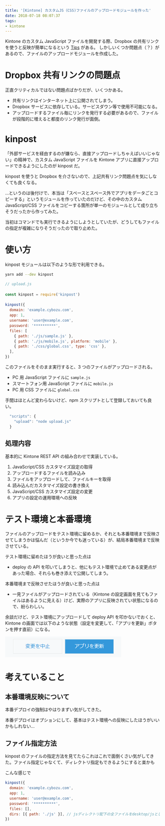```yaml
---
title: '[Kintone] カスタムJS（CSS)ファイルのアップロードモジュールを作った'
date: 2018-07-18 08:07:37
tags:
- kintone
---
```


Kintone のカスタム JavaScript ファイルを開発する際、Dropbox の共有リンクを使うと反映が簡単になるという [Tips](https://developer.cybozu.io/hc/ja/articles/201308690-JavaScript%E3%82%AB%E3%82%B9%E3%82%BF%E3%83%9E%E3%82%A4%E3%82%BA%E3%81%AE%E3%83%87%E3%83%90%E3%83%83%E3%82%B0%E3%82%92%E3%81%8B%E3%82%93%E3%81%9F%E3%82%93%E3%81%AB%E3%81%99%E3%82%8B%E3%82%A6%E3%83%A9%E3%83%AF%E3%82%B6) がある。
しかしいくつか問題点（？）があるので、ファイルのアップロードモジュールを作成した。

<a href="https://github.com/t-kojima/kinpost" class="embedly-card" data-card-image="0" data-card-controls="0" data-card-align="left"></a>

<!-- more -->

# Dropbox 共有リンクの問題点

正直クリティカルではない問題点ばかりだが、いくつかある。

- 共有リンクはインターネット上に公開されてしまう。
- Dropbox サービスに依存している。サービスダウン等で使用不可能になる。
- アップロードするファイル毎にリンクを発行する必要があるので、ファイルが段階的に増えると都度のリンク発行が面倒。

# kinpost

「外部サービスを経由するのが嫌なら、直接アップロードしちゃえばいいじゃない」の精神で、カスタム JavaScript ファイルを Kintone アプリに直接アップロードできるようにしたのが kinpost だ。

kinpost を使うと Dropbox を介さないので、上記共有リンク問題点を気にしなくても良くなる。

…というのは後付けで、本当は「スペースとスペース外でアプリをデータごとコピーする」というモジュールを作っていたのだけど、その中のカスタム JavaScript/CSS ファイルをコピーする箇所が単一のモジュールとして成り立ちそうだったから作ってみた。

当初はコマンドでも実行できるようにしようとしていたが、どうしてもファイルの指定が複雑になりそうだったので取り止めた。

# 使い方

kinpost モジュールは以下のような形で利用できる。

```bash
yarn add --dev kinpost
```

```js
// upload.js

const kinpost = require('kinpost')

kinpost({
  domain: 'example.cybozu.com',
  app: 1,
  username: 'user@example.com',
  password: '**********',
  files: [
    { path: './js/sample.js' },
    { path: './js/mobile.js', platform: 'mobile' },
    { path: './css/global.css', type: 'css' },
  ],
})
```

このファイルをそのまま実行すると、3 つのファイルがアップロードされる。

- PC 用 JavaScript ファイルに `sample.js`
- スマートフォン用 JavaScript ファイルに `mobile.js`
- PC 用 CSS ファイルに `global.css`

手間はほとんど変わらないけど、npm スクリプトとして登録しておいても良い。

```js
  "scripts": {
    "upload": "node upload.js"
  }
```

## 処理内容

基本的に Kintone REST API の組み合わせで実装している。

1.  JavaScript/CSS カスタマイズ設定の取得
2.  アップロードするファイルを読み込み
3.  ファイルをアップロードして、ファイルキーを取得
4.  読み込んだカスタマイズ設定の書き換え
5.  JavaScript/CSS カスタマイズ設定の変更
6.  アプリの設定の運用環境への反映

# テスト環境と本番環境

ファイルのアップロードをテスト環境に留めるか、それとも本番環境まで反映させてしまうかは悩んだ（というか今でも迷っている）が、結局本番環境まで反映させている。

テスト環境に留めたほうが良いと思った点は

- deploy の API を叩いてしまうと、他にもテスト環境で止めてある変更点があった場合、それらも巻き添えで公開してしまう。

本番環境まで反映させたほうが良いと思った点は

- 一見ファイルがアップロードされている（Kintone の設定画面を見てもファイルはあるように見える）けど、実際のアプリに反映されてい状態になるので、紛らわしい。

余談だけど、テスト環境にアップロードして deploy API を叩かないでおくと、Kintone の画面では以下のような状態（設定を変更して、「アプリを更新」ボタンを押す直前）になる。

![](/images/29-01.png)

# 考えていること

## 本番環境反映について

本番デプロイの強制はやはりまずい気がしてきた。

本番デプロイはオプションにして、基本はテスト環境への反映にしたほうがいいかもしれない…

## ファイル指定方法

kinpost のファイルの指定方法を見てたらこれはこれで面倒くさい気がしてきた。ファイル指定じゃなくて、ディレクトリ指定もできるようにすると楽かも

こんな感じで

```js
kinpost({
  domain: 'example.cybozu.com',
  app: 1,
  username: 'user@example.com',
  password: '**********',
  files: [],
  dirs: [{ path: './js' }], // jsディレクトリ配下の全ファイルをdesktop/jsとしてアップロード
})
```
